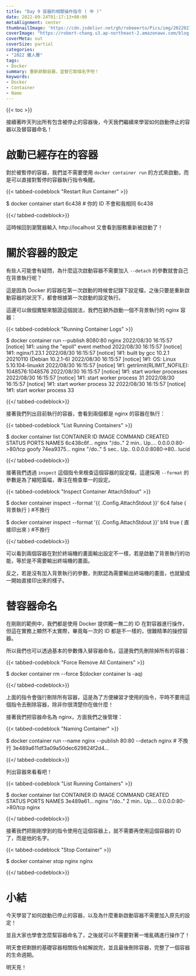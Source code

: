```yaml
---
title: "Day 9 容器的相關操作指令 ( 中 )"
date: 2022-09-24T01:17:13+08:00
metaAlignment: center
thumbnailImage: 'https://cdn.jsdelivr.net/gh/robeeerto/Pics/img/202202161656501.png'
coverImage: "https://robert-chang.s3.ap-northeast-2.amazonaws.com/blog-images/5dxen.jpg"
coverMeta: out
coverSize: partial
categories:
- "2022 鐵人賽"
tags:
- Docker
summary: 重新啟動容器，並替它取個名字吧！
keywords:
- Docker
- Container
- Name
---
```


{{< toc >}}

接續著昨天列出所有包含被停止的容器後，今天我們繼續來學習如何啟動停止的容器以及替容器命名！

# 啟動已經存在的容器

對於被暫停的容器，我們並不需要使用 `docker container run` 的方式來啟動，而是可以直接對暫停的容器執行指令喚醒。

{{< tabbed-codeblock "Restart Run Container" >}}
<!-- tab bash -->
$ docker container start 6c438 # 你的 ID 不會和我相同
6c438
<!-- endtab -->
{{</ tabbed-codeblock>}}

這時候回到瀏覽器輸入 http://localhost 又會看到服務重新被啟動了！

# 關於容器的設定

有些人可能會有疑問，為什麼這次啟動容器不需要加入 `--detach` 的參數就會自己在背景執行呢？

這是因為 Docker 的容器在第一次啟動的時候會記錄下設定檔，之後只要是重新啟動容器的狀況下，都會根據第一次啟動的設定執行。

這邊可以做個實驗來驗證這個說法，我們在額外啟動一個不背景執行的 nginx 容器：

{{< tabbed-codeblock "Running Container Logs" >}}
<!-- tab bash -->
$ docker container run --publish 8080:80 nginx
2022/08/30 16:15:57 [notice] 1#1: using the "epoll" event method
2022/08/30 16:15:57 [notice] 1#1: nginx/1.23.1
2022/08/30 16:15:57 [notice] 1#1: built by gcc 10.2.1 20210110 (Debian 10.2.1-6)
2022/08/30 16:15:57 [notice] 1#1: OS: Linux 5.10.104-linuxkit
2022/08/30 16:15:57 [notice] 1#1: getrlimit(RLIMIT_NOFILE): 1048576:1048576
2022/08/30 16:15:57 [notice] 1#1: start worker processes
2022/08/30 16:15:57 [notice] 1#1: start worker process 31
2022/08/30 16:15:57 [notice] 1#1: start worker process 32
2022/08/30 16:15:57 [notice] 1#1: start worker process 33
<!-- endtab -->
{{</ tabbed-codeblock>}}

接著我們列出目前執行的容器，會看到兩個都是 nginx 的容器在執行：

{{< tabbed-codeblock "List Running Containers" >}}
<!-- tab bash -->
$ docker container list
CONTAINER ID IMAGE COMMAND CREATED STATUS PORTS              NAMES
6c438c6f...  nginx "/do.." 2 min.. Up.... 0.0.0.0:80->80/tcp goofy
74ea9375...  nginx "/do.." 5 sec.. Up..   0.0.0.0:8080->80.. lucid
<!-- endtab -->
{{</ tabbed-codeblock>}}

接著我們透過 `inspect` 這個指令來檢查這個容器的設定檔，這邊採用 `--format` 的參數是為了縮短篇幅，專注在檢查單一的設定。

{{< tabbed-codeblock "Inspect Container AttachStdout" >}}
<!-- tab bash -->
$ docker container inspect --format '{{ .Config.AttachStdout }}' 6c4
false ( 背景執行 ) #不換行

$ docker container inspect --format '{{ .Config.AttachStdout }}' bf4
true ( 直接印出來 ) #不換行
<!-- endtab -->
{{</ tabbed-codeblock>}}

可以看到兩個容器在對於終端機的畫面輸出設定不一樣，若是啟動了背景執行的功能，等於是不需要輸出終端機的畫面。

反之，若是沒有加入背景執行的參數，則默認為需要輸出終端機的畫面，也就變成一開始直接印出來的樣子。

# 替容器命名

在剛剛的範例中，我們都是使用 Docker 提供獨一無二的 ID 在對容器進行操作，但這在實務上顯然不太實際，畢竟每一次的 ID 都是不一樣的，很難精準的操控容器。

所以我們也可以透過基本的參數傳入替容器命名，這邊我們先刪除掉所有的容器：

{{< tabbed-codeblock "Force Remove All Containers" >}}
<!-- tab bash -->
$ docker container rm --force $(docker container ls -aq)
<!-- endtab -->
{{</ tabbed-codeblock>}}

上面的指令會強行刪除所有容器，這是為了方便練習才使用的指令，平時不要用這個指令去刪除容器，除非你很清楚你在做什麼！

接著我們把容器命名為 nginx，方面我們之後管理：

{{< tabbed-codeblock "Naming Container" >}}
<!-- tab bash -->
$ docker container run --name nginx --publish 80:80 --detach nginx # 不換行
3e489a611df3a09a50dec629824f2d4...
<!-- endtab -->
{{</ tabbed-codeblock>}}

列出容器來看看吧！

{{< tabbed-codeblock "List Running Containers" >}}
<!-- tab bash -->
$ docker container list
CONTAINER ID IMAGE COMMAND CREATED STATUS PORTS              NAMES
3e489a61...  nginx "/do.." 2 min.. Up.... 0.0.0.0:80->80/tcp nginx
<!-- endtab -->
{{</ tabbed-codeblock>}}

接著我們把剛剛學到的指令使用在這個容器上，就不需要再使用這個容器的 ID 了，而是他的名字。

{{< tabbed-codeblock "Stop Container" >}}
<!-- tab bash -->
$ docker container stop nginx
nginx
<!-- endtab -->
{{</ tabbed-codeblock>}}

# 小結

今天學習了如何啟動已停止的容器，以及為什麼重新啟動容器不需要加入原先的設定！

並且大家也學會怎麼幫容器命名了，之後就可以不需要對著一堆亂碼進行操作了！

明天會把剩餘的基礎容器相關指令給解說完，並且最後刪除容器，完整了一個容器的生命週期。

明天見！